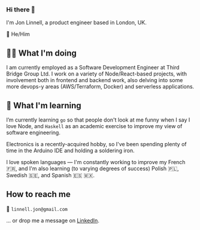 ### Hi there 👋

I'm Jon Linnell, a product engineer based in London, UK.

🕺 He/Him

## 👨‍💻 What I'm doing

I am currently employed as a Software Development Engineer at Third Bridge Group Ltd. I work on a variety of Node/React-based projects, with involvement both in frontend and backend work, also delving into some more devops-y areas (AWS/Terraform, Docker) and serverless applications.

## 🌱 What I'm learning

I’m currently learning `go` so that people don't look at me funny when I say I love Node, and `Haskell` as an academic exercise to improve my view of software engineering.

Electronics is a recently-acquired hobby, so I've been spending plenty of time in the Arduino IDE and holding a soldering iron.

I love spoken languages — I'm  constantly working to improve my French 🇫🇷, and I'm also learning (to varying degrees of success) Polish 🇵🇱, Swedish 🇸🇪, and Spanish 🇪🇸 🇲🇽.

## How to reach me

💌 `linnell.jon@gmail.com`

... or drop me a message on [LinkedIn](https://linkedin.com/in/jplinnell).
